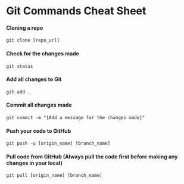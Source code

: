 # Git Commands Cheat Sheet


#### Cloning a repo

`git clone [repo_url]`

#### Check for the changes made
```git status```

#### Add all changes to Git
`git add .`

#### Commit all changes made
`git commit -m "[Add a message for the changes made]"`

#### Push your code to GitHub
`git push -u [origin_name] [branch_name]`

#### Pull code from GitHub (Always pull the code first before making any changes in your local)
`git pull [origin_name] [branch_name]`
